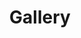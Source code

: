 ---
title: Gallery
albums: [
        ["https://cn.vuejs.org/images/logo.png","img_caption"],
        ["img_url","img_caption"]
        ]
---